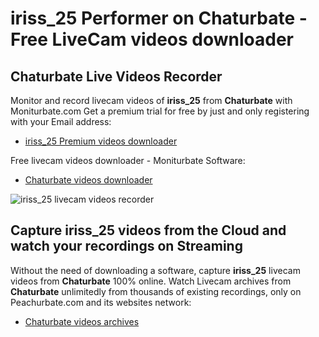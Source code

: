 # iriss_25 Performer on Chaturbate - Free LiveCam videos downloader

## Chaturbate Live Videos Recorder

Monitor and record livecam videos of **iriss_25** from **Chaturbate** with Moniturbate.com
Get a premium trial for free by just and only registering with your Email address:
* [iriss_25 Premium videos downloader](https://moniturbate.com/request-demo-licence-key.html)

Free livecam videos downloader - Moniturbate Software:
* [Chaturbate videos downloader](https://moniturbate.com/moniturbate-download-software.html)

![iriss_25 livecam videos recorder](https://peachurnet.com/templates/moniturbate-software.png)


## Capture iriss_25 videos from the Cloud and watch your recordings on Streaming

Without the need of downloading a software, capture **iriss_25** livecam videos from **Chaturbate** 100% online.
Watch Livecam archives from **Chaturbate** unlimitedly from thousands of existing recordings, only on Peachurbate.com and its websites network:
* [Chaturbate videos archives](https://peachurnet.com/)
